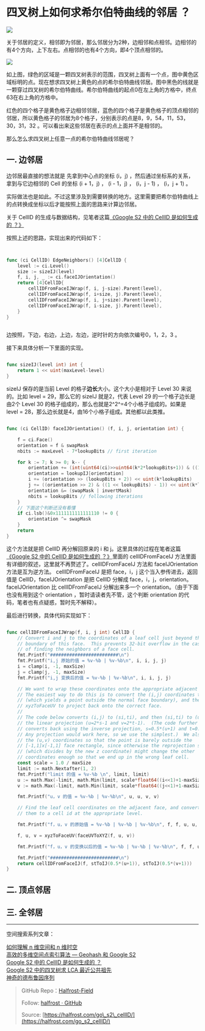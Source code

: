 # 四叉树上如何求希尔伯特曲线的邻居 ？


![](http://upload-images.jianshu.io/upload_images/1194012-6d8555b537b3809c.jpg?imageMogr2/auto-orient/strip%7CimageView2/2/w/1240)






关于邻居的定义，相邻即为邻居，那么邻居分为2种，边相邻和点相邻。边相邻的有4个方向，上下左右。点相邻的也有4个方向，即4个顶点相邻的。



![](http://upload-images.jianshu.io/upload_images/1194012-a0c74a7e02fa551b.png?imageMogr2/auto-orient/strip%7CimageView2/2/w/1240)

如上图，绿色的区域是一颗四叉树表示的范围，四叉树上面有一个点，图中黄色区域标明的点。现在想求四叉树上黄色的点的希尔伯特曲线邻居。图中黑色的线就是一颗穿过四叉树的希尔伯特曲线。希尔伯特曲线的起点0在左上角的方格中，终点63在右上角的方格中。

红色的四个格子是黄色格子边相邻邻居，蓝色的四个格子是黄色格子的顶点相邻的邻居，所以黄色格子的邻居为8个格子，分别表示的点是8，9，54，11，53，30，31，32 。可以看出来这些邻居在表示的点上面并不是相邻的。

那么怎么求四叉树上任意一点的希尔伯特曲线邻居呢？




## 一. 边邻居

边邻居最直接的想法就是 先拿到中心点的坐标 (i，j) ，然后通过坐标系的关系，拿到与它边相邻的 Cell 的坐标  (i + 1，j) ， (i - 1，j) ， (i，j - 1) ， (i，j + 1) 。

实际做法也是如此。不过这里涉及到需要转换的地方。这里需要把希尔伯特曲线上的点转换成坐标以后才能按照上面的思路来计算边邻居。

关于 CellID 的生成与数据结构，见笔者这篇[《Google S2 中的 CellID 是如何生成的 ？》](https://github.com/halfrost/Halfrost-Field/blob/master/contents/Go/go_s2_CellID.md)

按照上述的思路，实现出来的代码如下：

```go


func (ci CellID) EdgeNeighbors() [4]CellID {
	level := ci.Level()
	size := sizeIJ(level)
	f, i, j, _ := ci.faceIJOrientation()
	return [4]CellID{
		cellIDFromFaceIJWrap(f, i, j-size).Parent(level),
		cellIDFromFaceIJWrap(f, i+size, j).Parent(level),
		cellIDFromFaceIJWrap(f, i, j+size).Parent(level),
		cellIDFromFaceIJWrap(f, i-size, j).Parent(level),
	}
}



```

边按照，下边，右边，上边，左边，逆时针的方向依次编号0，1，2，3 。


接下来具体分析一下里面的实现。

```go

func sizeIJ(level int) int {
	return 1 << uint(maxLevel-level)
}

```

sizeIJ 保存的是当前 Level 的格子**边长**大小。这个大小是相对于 Level 30 来说的。比如 level = 29，那么它的 sizeIJ 就是2，代表 Level 29 的一个格子边长是由2个 Level 30 的格子组成的，那么也就是2^2^=4个小格子组成的。如果是 level = 28，那么边长就是4，由16个小格子组成。其他都以此类推。

```go

func (ci CellID) faceIJOrientation() (f, i, j, orientation int) {

	f = ci.Face()
	orientation = f & swapMask
	nbits := maxLevel - 7*lookupBits // first iteration

	for k := 7; k >= 0; k-- {
		orientation += (int(uint64(ci)>>uint64(k*2*lookupBits+1)) & ((1 << uint((2 * nbits))) - 1)) << 2
		orientation = lookupIJ[orientation]
		i += (orientation >> (lookupBits + 2)) << uint(k*lookupBits)
		j += ((orientation >> 2) & ((1 << lookupBits) - 1)) << uint(k*lookupBits)
		orientation &= (swapMask | invertMask)
		nbits = lookupBits // following iterations
	}
	// 下面这个判断还没有看懂
	if ci.lsb()&0x1111111111111110 != 0 {
		orientation ^= swapMask
	}
	return
}


```

这个方法就是把 CellID 再分解回原来的 i 和 j。这里具体的过程在笔者这篇[《Google S2 中的 CellID 是如何生成的 ？》](https://github.com/halfrost/Halfrost-Field/blob/master/contents/Go/go_s2_CellID.md)里面的 cellIDFromFaceIJ 方法里面有详细的叙述，这里就不再赘述了。cellIDFromFaceIJ 方法和 faceIJOrientation 方法是互为逆方法。
cellIDFromFaceIJ 是把 face，i，j 这个当入参传进去，返回值是 CellID，faceIJOrientation 是把 CellID 分解成 face，i，j，orientation。faceIJOrientation 比 cellIDFromFaceIJ 分解出来多一个 orientation。（由于下面也没有用到这个 orientation ，暂时请读者先不管，这个判断 orientation 的代码，笔者也有点疑惑，暂时先不解释）。

最后进行转换，具体代码实现如下：

```go

func cellIDFromFaceIJWrap(f, i, j int) CellID {
	// Convert i and j to the coordinates of a leaf cell just beyond the
	// boundary of this face.  This prevents 32-bit overflow in the case
	// of finding the neighbors of a face cell.
	fmt.Printf("#########################\n")
	fmt.Printf("i,j 原始的值 = %v-%b | %v-%b\n", i, i, j, j)
	i = clamp(i, -1, maxSize)
	j = clamp(j, -1, maxSize)
	fmt.Printf("i,j 变换后的值 = %v-%b | %v-%b\n", i, i, j, j)

	// We want to wrap these coordinates onto the appropriate adjacent face.
	// The easiest way to do this is to convert the (i,j) coordinates to (x,y,z)
	// (which yields a point outside the normal face boundary), and then call
	// xyzToFaceUV to project back onto the correct face.
	//
	// The code below converts (i,j) to (si,ti), and then (si,ti) to (u,v) using
	// the linear projection (u=2*s-1 and v=2*t-1).  (The code further below
	// converts back using the inverse projection, s=0.5*(u+1) and t=0.5*(v+1).
	// Any projection would work here, so we use the simplest.)  We also clamp
	// the (u,v) coordinates so that the point is barely outside the
	// [-1,1]x[-1,1] face rectangle, since otherwise the reprojection step
	// (which divides by the new z coordinate) might change the other
	// coordinates enough so that we end up in the wrong leaf cell.
	const scale = 1.0 / maxSize
	limit := math.Nextafter(1, 2)
	fmt.Printf("limit 的值 = %v-%b \n", limit, limit)
	u := math.Max(-limit, math.Min(limit, scale*float64((i<<1)+1-maxSize)))
	v := math.Max(-limit, math.Min(limit, scale*float64((j<<1)+1-maxSize)))

	fmt.Printf("u，v 的值 = %v-%b | %v-%b\n", u, u, v, v)

	// Find the leaf cell coordinates on the adjacent face, and convert
	// them to a cell id at the appropriate level.

	fmt.Printf("f，u，v 的原始值 = %v-%b | %v-%b | %v-%b\n", f, f, u, u, v, v)

	f, u, v = xyzToFaceUV(faceUVToXYZ(f, u, v))

	fmt.Printf("f，u，v 的变换以后的值 = %v-%b | %v-%b | %v-%b\n", f, f, u, u, v, v)

	fmt.Printf("#########################\n")
	return cellIDFromFaceIJ(f, stToIJ(0.5*(u+1)), stToIJ(0.5*(v+1)))
}

```



## 二. 顶点邻居


## 三. 全邻居





------------------------------------------------------

空间搜索系列文章：

[如何理解 n 维空间和 n 维时空](https://github.com/halfrost/Halfrost-Field/blob/master/contents/Go/n-dimensional_space_and_n-dimensional_space-time.md)  
[高效的多维空间点索引算法 — Geohash 和 Google S2](https://github.com/halfrost/Halfrost-Field/blob/master/contents/Go/go_spatial_search.md)  
[Google S2 中的 CellID 是如何生成的 ？](https://github.com/halfrost/Halfrost-Field/blob/master/contents/Go/go_s2_CellID.md)     
[Google S2 中的四叉树求 LCA 最近公共祖先](https://github.com/halfrost/Halfrost-Field/blob/master/contents/Go/go_s2_lowest_common_ancestor.md)  
[神奇的德布鲁因序列](https://github.com/halfrost/Halfrost-Field/blob/master/contents/Go/go_s2_De_Bruijn.md)



> GitHub Repo：[Halfrost-Field](https://github.com/halfrost/Halfrost-Field)
> 
> Follow: [halfrost · GitHub](https://github.com/halfrost)
>
> Source: [https://halfrost.com/go\_s2\_cellID/](https://halfrost.com/go_s2_cellID/)